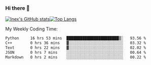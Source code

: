 ### Hi there 👋
[![lnex's GitHub stats](https://github-readme-stats.vercel.app/api?username=lnexenl&count_private=true&show_icons=true)](https://github.com/anuraghazra/github-readme-stats)[![Top Langs](https://github-readme-stats.vercel.app/api/top-langs/?username=lnexenl&layout=compact&langs_count=8&exclude_repo=32-bit-MIPS-CPU)](https://github.com/anuraghazra/github-readme-stats)

My Weekly Coding Time:
<!--START_SECTION:waka-->

```txt
Python     16 hrs 53 mins  ███████████████████████▒░   93.56 %
C++        0 hrs 36 mins   ▓░░░░░░░░░░░░░░░░░░░░░░░░   03.32 %
Text       0 hrs 22 mins   ▓░░░░░░░░░░░░░░░░░░░░░░░░   02.02 %
JSON       0 hrs 7 mins    ░░░░░░░░░░░░░░░░░░░░░░░░░   00.64 %
Markdown   0 hrs 2 mins    ░░░░░░░░░░░░░░░░░░░░░░░░░   00.22 %
```

<!--END_SECTION:waka-->

